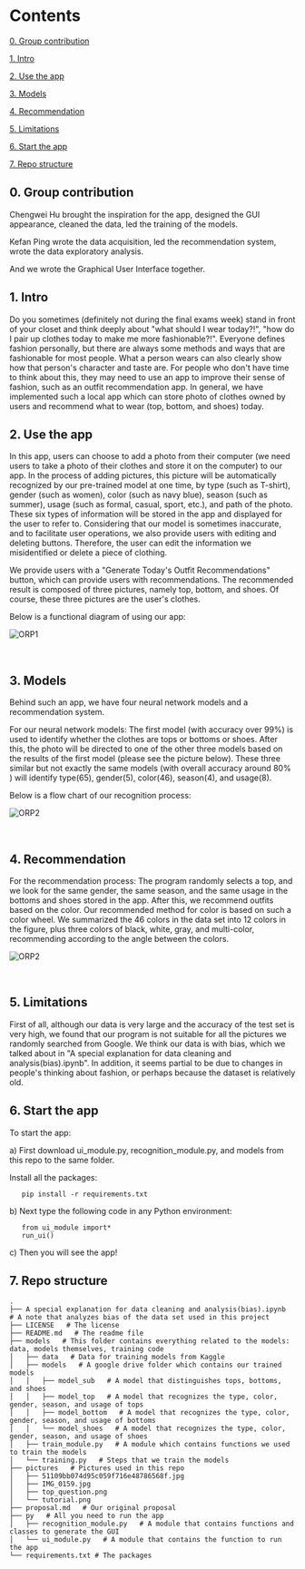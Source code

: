 # Contents

[0. Group contribution](#0)

[1. Intro](#1)

[2. Use the app](#2)

[3. Models](#3)

[4. Recommendation](#4)

[5. Limitations](#5)

[6. Start the app](#6)

[7. Repo structure](#7)

<h2 id="0">0. Group contribution</h2>

Chengwei Hu brought the inspiration for the app, designed the GUI appearance, cleaned the data, led the training of the models. 

Kefan Ping wrote the data acquisition, led the recommendation system, wrote the data exploratory analysis. 

And we wrote the Graphical User Interface together. 

<h2 id="1">1. Intro</h2> Do you sometimes (definitely not during the final exams week) stand in front of your closet and think deeply about "what should I wear today?!", "how do I pair up clothes today to make me more fashionable?!". Everyone defines fashion personally, but there are always some methods and ways that are fashionable for most people. What a person wears can also clearly show how that person's character and taste are. For people who don't have time to think about this, they may need to use an app to improve their sense of fashion, such as an outfit recommendation app. In general, we have implemented such a local app which can store photo of clothes owned by users and recommend what to wear (top, bottom, and shoes) today.

<br>
<h2 id="2">2. Use the app</h2> In this app, users can choose to add a photo from their computer (we need users to take a photo of their clothes and store it on the computer) to our app. In the process of adding pictures, this picture will be automatically recognized by our pre-trained model at one time, by type (such as T-shirt), gender (such as women), color (such as navy blue), season (such as summer), usage (such as formal, casual, sport, etc.), and path of the photo. These six types of information will be stored in the app and displayed for the user to refer to. Considering that our model is sometimes inaccurate, and to facilitate user operations, we also provide users with editing and deleting buttons. Therefore, the user can edit the information we misidentified or delete a piece of clothing.

We provide users with a "Generate Today's Outfit Recommendations" button, which can provide users with recommendations. The recommended result is composed of three pictures, namely top, bottom, and shoes. Of course, these three pictures are the user's clothes.

Below is a functional diagram of using our app:

![ORP1](pictures/tutorial.png)

<br>
<h2 id="3">3. Models</h2> Behind such an app, we have four neural network models and a recommendation system.

For our neural network models: The first model (with accuracy over 99%) is used to identify whether the clothes are tops or bottoms or shoes. After this, the photo will be directed to one of the other three models based on the results of the first model (please see the picture below). These three similar but not exactly the same models (with overall accuracy around 80% ) will identify type(65), gender(5), color(46), season(4), and usage(8).

Below is a flow chart of our recognition process:

![ORP2](pictures/51109bb074d95c059f716e48786568f.jpg)

<br>
<h2 id="4">4. Recommendation</h2> For the recommendation process: 
The program randomly selects a top, and we look for the same gender, the same season, and the same usage in the bottoms and shoes stored in the app. After this, we recommend outfits based on the color. Our recommended method for color is based on such a color wheel. We summarized the 46 colors in the data set into 12 colors in the figure, plus three colors of black, white, gray, and multi-color, recommending according to the angle between the colors.

![ORP2](pictures/IMG_0159.jpg)

<br>
<h2 id="5">5. Limitations</h2>
First of all, although our data is very large and the accuracy of the test set is very high, we found that our program is not suitable for all the pictures we randomly searched from Google. We think our data is with bias, which we talked about in "A special explanation for data cleaning and analysis(bias).ipynb". In addition, it seems partial to be due to changes in people's thinking about fashion, or perhaps because the dataset is relatively old. 


<br>
<h2 id="6">6. Start the app</h2>

To start the app: 

a) First download ui_module.py, recognition_module.py, and models from this repo to the same folder. 

Install all the packages:
```
   pip install -r requirements.txt
```

b) Next type the following code in any Python environment:
```
   from ui_module import*
   run_ui()    
```   

c) Then you will see the app!


<h2 id="7">7. Repo structure</h2>

```
.
├── A special explanation for data cleaning and analysis(bias).ipynb   # A note that analyzes bias of the data set used in this project
├── LICENSE   # The license
├── README.md   # The readme file
├── models   # This folder contains everything related to the models: data, models themselves, training code
│   ├── data   # Data for training models from Kaggle
│   ├── models   # A google drive folder which contains our trained models
│   │   ├── model_sub   # A model that distinguishes tops, bottoms, and shoes
│   │   ├── model_top   # A model that recognizes the type, color, gender, season, and usage of tops
│   │   ├── model_bottom   # A model that recognizes the type, color, gender, season, and usage of bottoms
│   │   └── model_shoes   # A model that recognizes the type, color, gender, season, and usage of shoes
│   ├── train_module.py   # A module which contains functions we used to train the models
│   └── training.py   # Steps that we train the models
├── pictures   # Pictures used in this repo
│   ├── 51109bb074d95c059f716e48786568f.jpg   
│   ├── IMG_0159.jpg   
│   ├── top_question.png   
│   └── tutorial.png   
├── proposal.md   # Our original proposal
├── py   # All you need to run the app
│   ├── recognition_module.py   # A module that contains functions and classes to generate the GUI
│   └── ui_module.py   # A module that contains the function to run the app
└── requirements.txt # The packages
```
